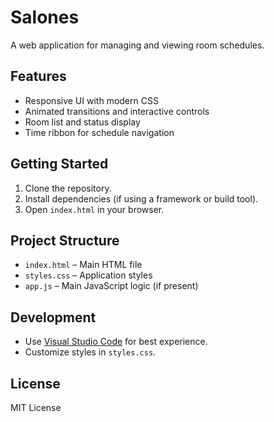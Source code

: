 # Salones

A web application for managing and viewing room schedules.

## Features

- Responsive UI with modern CSS
- Animated transitions and interactive controls
- Room list and status display
- Time ribbon for schedule navigation

## Getting Started

1. Clone the repository.
2. Install dependencies (if using a framework or build tool).
3. Open `index.html` in your browser.

## Project Structure

- `index.html` – Main HTML file
- `styles.css` – Application styles
- `app.js` – Main JavaScript logic (if present)

## Development

- Use [Visual Studio Code](https://code.visualstudio.com/) for best experience.
- Customize styles in `styles.css`.

## License

MIT License
